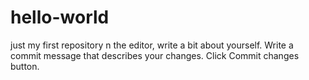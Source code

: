 # hello-world
just my first repository 
n the editor, write a bit about yourself.
Write a commit message that describes your changes.
Click Commit changes button.
